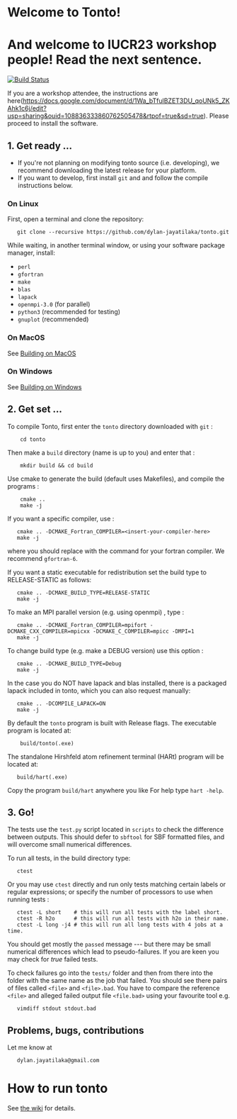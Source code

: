 # Welcome to Tonto!
# And welcome to IUCR23 workshop people! Read the next sentence.

[![Build Status](https://travis-ci.org/dylan-jayatilaka/tonto.svg?branch=master)](https://travis-ci.org/dylan-jayatilaka/tonto)

If you are a workshop attendee, the instructions are here(https://docs.google.com/document/d/1Wa_bTfulBZET3DU_qoUNk5_ZKAhk1c6j/edit?usp=sharing&ouid=108836333860762505478&rtpof=true&sd=true).
Please proceed to install the software.

## 1. Get ready ...

* If you're not planning on modifying tonto source (i.e. developing), we recommend 
downloading the latest release for your platform.
* If you want to develop, first install `git` and 
  and follow the compile instructions below.

### On Linux

First, open a terminal and clone the repository:

```
   git clone --recursive https://github.com/dylan-jayatilaka/tonto.git
```

While waiting, in another terminal window, or using your
software package manager, install:

* `perl`
* `gfortran`
* `make`
* `blas` 
* `lapack` 
* `openmpi-3.0` (for parallel)
* `python3` (recommended for testing)
* `gnuplot` (recommended)

### On MacOS

See [Building on MacOS](https://github.com/dylan-jayatilaka/tonto/wiki/Building-on-MacOS)

### On Windows

See [Building on Windows](https://github.com/dylan-jayatilaka/tonto/wiki/Building-on-Windows)

## 2. Get set ...

To compile Tonto, first enter the `tonto` directory downloaded with
`git` :

```
    cd tonto
```

Then make a `build` directory (name is up to you) and enter that :

```
    mkdir build && cd build
```

Use cmake to generate the build (default uses Makefiles), and compile the programs :

```
    cmake ..
    make -j
```

If you want a specific compiler, use :

```
   cmake .. -DCMAKE_Fortran_COMPILER=<insert-your-compiler-here>
   make -j
```

where you should replace <insert-your-compiler-here> with the
command for your fortran compiler. We recommend `gfortran-6`.

If you want a static executable for redistribution set the build type
to RELEASE-STATIC as follows:

```
   cmake .. -DCMAKE_BUILD_TYPE=RELEASE-STATIC
   make -j
```

To make an MPI parallel version (e.g. using openmpi) , type :

```
   cmake .. -DCMAKE_Fortran_COMPILER=mpifort -DCMAKE_CXX_COMPILER=mpicxx -DCMAKE_C_COMPILER=mpicc -DMPI=1
   make -j
```

To change build type (e.g. make a DEBUG version) use this option :

```
   cmake .. -DCMAKE_BUILD_TYPE=Debug
   make -j
```
In the case you do NOT have lapack and blas installed, there is a packaged lapack included in tonto, which you can also request manually:

```
   cmake .. -DCOMPILE_LAPACK=ON
   make -j
```

By default the `tonto` program is built with Release flags.
The executable program is located at:

```
    build/tonto(.exe)
```

The standalone Hirshfeld atom refinement terminal
(HARt) program will be located at:

```
   build/hart(.exe)
```

Copy the program `build/hart` anywhere you like 
For help type `hart -help`.

## 3. Go!

The tests use the `test.py` script located in `scripts` 
to check the difference between outputs.  This should
defer to `sbftool` for SBF formatted files, and will
overcome small numerical differences.

To run all tests, in the build directory type:
```
   ctest
```
Or you may use `ctest` directly and run only tests matching
certain labels or regular expressions; or specify the number 
of processors to use when running tests :
```
   ctest -L short    # this will run all tests with the label short.
   ctest -R h2o      # this will run all tests with h2o in their name.
   ctest -L long -j4 # this will run all long tests with 4 jobs at a time.
```

You should get mostly the `passed` message --- but there may be small
numerical differences which lead to pseudo-failures. If you are keen
you may check for *true* failed tests.

To check failures go into the `tests/` folder and then from there into the
folder with the same name as the job that failed. You should see there
pairs of files called `<file>` and `<file>.bad`. You have to compare
the reference `<file>` and alleged failed output file `<file.bad>`
using your favourite tool e.g.

```
   vimdiff stdout stdout.bad
```

## Problems, bugs, contributions

Let me know at

```
   dylan.jayatilaka@gmail.com
```

# How to run tonto

See [the wiki](https://github.com/dylan-jayatilaka/tonto/wiki/How-to-run-tonto) for details.
